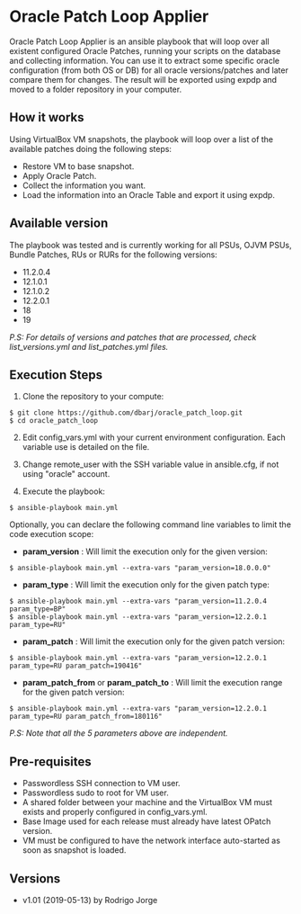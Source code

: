 # Oracle Patch Loop Applier #

Oracle Patch Loop Applier is an ansible playbook that will loop over all existent configured Oracle Patches, running your scripts on the database and collecting information.
You can use it to extract some specific oracle configuration (from both OS or DB) for all oracle versions/patches and later compare them for changes.
The result will be exported using expdp and moved to a folder repository in your computer.

## How it works ##

Using VirtualBox VM snapshots, the playbook will loop over a list of the available patches doing the following steps:
- Restore VM to base snapshot.
- Apply Oracle Patch.
- Collect the information you want.
- Load the information into an Oracle Table and export it using expdp.

## Available version ##

The playbook was tested and is currently working for all PSUs, OJVM PSUs, Bundle Patches, RUs or RURs for the following versions:

- 11.2.0.4
- 12.1.0.1
- 12.1.0.2
- 12.2.0.1
- 18
- 19

_P.S: For details of versions and patches that are processed, check list_versions.yml and list_patches.yml files._

## Execution Steps ##

1. Clone the repository to your compute:

``` shell
$ git clone https://github.com/dbarj/oracle_patch_loop.git
$ cd oracle_patch_loop
```

2. Edit config_vars.yml with your current environment configuration. Each variable use is detailed on the file.

3. Change remote_user with the SSH variable value in ansible.cfg, if not using "oracle" account.

4. Execute the playbook:

``` shell
$ ansible-playbook main.yml
```

Optionally, you can declare the following command line variables to limit the code execution scope:

- **param_version** : Will limit the execution only for the given version:

``` shell
$ ansible-playbook main.yml --extra-vars "param_version=18.0.0.0"
```

- **param_type** : Will limit the execution only for the given patch type:

``` shell
$ ansible-playbook main.yml --extra-vars "param_version=11.2.0.4 param_type=BP"
$ ansible-playbook main.yml --extra-vars "param_version=12.2.0.1 param_type=RU"
```

- **param_patch** : Will limit the execution only for the given patch version:

``` shell
$ ansible-playbook main.yml --extra-vars "param_version=12.2.0.1 param_type=RU param_patch=190416"
```

- **param_patch_from** or **param_patch_to** : Will limit the execution range for the given patch version:

``` shell
$ ansible-playbook main.yml --extra-vars "param_version=12.2.0.1 param_type=RU param_patch_from=180116"
```

_P.S: Note that all the 5 parameters above are independent._

## Pre-requisites ##

* Passwordless SSH connection to VM user.
* Passwordless sudo to root for VM user.
* A shared folder between your machine and the VirtualBox VM must exists and properly configured in config_vars.yml.
* Base Image used for each release must already have latest OPatch version.
* VM must be configured to have the network interface auto-started as soon as snapshot is loaded.

## Versions ##
* v1.01 (2019-05-13) by Rodrigo Jorge